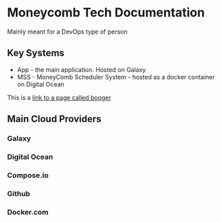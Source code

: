 # Moneycomb Tech Documentation
Mainly meant for a DevOps type of person

## Key Systems
* App - the main application. Hosted on Galaxy
* MSS - MoneyComb Scheduler System - hosted as a docker container on Digital Ocean

This is a [link to a page called booger](./booger)

## Main Cloud Providers
### Galaxy
### Digital Ocean
### Compose.io
### Github
### Docker.com

